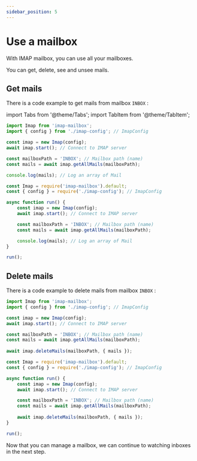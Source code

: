 ```yaml
---
sidebar_position: 5
---
```


# Use a mailbox

With IMAP mailbox, you can use all your mailboxes.

You can get, delete, see and unsee mails.

## Get mails

There is a code example to get mails from mailbox `INBOX` :

import Tabs from '@theme/Tabs';
import TabItem from '@theme/TabItem';

<Tabs>
  <TabItem value="apple" label="ESM" default>

```js
import Imap from 'imap-mailbox';
import { config } from './imap-config'; // ImapConfig

const imap = new Imap(config);
await imap.start(); // Connect to IMAP server

const mailboxPath = 'INBOX'; // Mailbox path (name)
const mails = await imap.getAllMails(mailboxPath);

console.log(mails); // Log an array of Mail
```

  </TabItem>
  <TabItem value="orange" label="CJS">

```js
const Imap = require('imap-mailbox').default;
const { config } = require('./imap-config'); // ImapConfig

async function run() {
    const imap = new Imap(config);
    await imap.start(); // Connect to IMAP server

    const mailboxPath = 'INBOX'; // Mailbox path (name)
    const mails = await imap.getAllMails(mailboxPath);

    console.log(mails); // Log an array of Mail
}

run();
```

  </TabItem>
</Tabs>

## Delete mails

There is a code example to delete mails from mailbox `INBOX` :

<Tabs>
  <TabItem value="apple" label="ESM" default>


```js
import Imap from 'imap-mailbox';
import { config } from './imap-config'; // ImapConfig

const imap = new Imap(config);
await imap.start(); // Connect to IMAP server

const mailboxPath = 'INBOX'; // Mailbox path (name)
const mails = await imap.getAllMails(mailboxPath);
    
await imap.deleteMails(mailboxPath, { mails });
```

  </TabItem>
  <TabItem value="orange" label="CJS">


```js
const Imap = require('imap-mailbox').default;
const { config } = require('./imap-config'); // ImapConfig

async function run() {
    const imap = new Imap(config);
    await imap.start(); // Connect to IMAP server

    const mailboxPath = 'INBOX'; // Mailbox path (name)
    const mails = await imap.getAllMails(mailboxPath);
    
    await imap.deleteMails(mailboxPath, { mails });
}

run();
```

  </TabItem>
</Tabs>

Now that you can manage a mailbox, we can continue to watching inboxes in the next step.